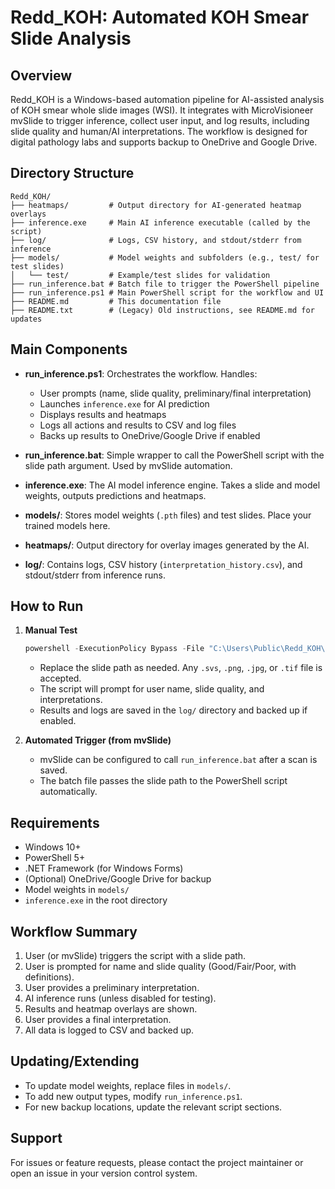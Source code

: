 # Redd_KOH: Automated KOH Smear Slide Analysis

## Overview
Redd_KOH is a Windows-based automation pipeline for AI-assisted analysis of KOH smear whole slide images (WSI). It integrates with MicroVisioneer mvSlide to trigger inference, collect user input, and log results, including slide quality and human/AI interpretations. The workflow is designed for digital pathology labs and supports backup to OneDrive and Google Drive.

## Directory Structure

```
Redd_KOH/
├── heatmaps/         # Output directory for AI-generated heatmap overlays
├── inference.exe     # Main AI inference executable (called by the script)
├── log/              # Logs, CSV history, and stdout/stderr from inference
├── models/           # Model weights and subfolders (e.g., test/ for test slides)
│   └── test/         # Example/test slides for validation
├── run_inference.bat # Batch file to trigger the PowerShell pipeline
├── run_inference.ps1 # Main PowerShell script for the workflow and UI
├── README.md         # This documentation file
├── README.txt        # (Legacy) Old instructions, see README.md for updates
```

## Main Components

- **run_inference.ps1**: Orchestrates the workflow. Handles:
  - User prompts (name, slide quality, preliminary/final interpretation)
  - Launches `inference.exe` for AI prediction
  - Displays results and heatmaps
  - Logs all actions and results to CSV and log files
  - Backs up results to OneDrive/Google Drive if enabled

- **run_inference.bat**: Simple wrapper to call the PowerShell script with the slide path argument. Used by mvSlide automation.

- **inference.exe**: The AI model inference engine. Takes a slide and model weights, outputs predictions and heatmaps.

- **models/**: Stores model weights (`.pth` files) and test slides. Place your trained models here.

- **heatmaps/**: Output directory for overlay images generated by the AI.

- **log/**: Contains logs, CSV history (`interpretation_history.csv`), and stdout/stderr from inference runs.

## How to Run

1. **Manual Test**
   ```powershell
   powershell -ExecutionPolicy Bypass -File "C:\Users\Public\Redd_KOH\run_inference.ps1" -SlidePath "C:\Users\Public\Redd_KOH\models\test\M0002_KOH_40X_2.svs"
   ```
   - Replace the slide path as needed. Any `.svs`, `.png`, `.jpg`, or `.tif` file is accepted.
   - The script will prompt for user name, slide quality, and interpretations.
   - Results and logs are saved in the `log/` directory and backed up if enabled.

2. **Automated Trigger (from mvSlide)**
   - mvSlide can be configured to call `run_inference.bat` after a scan is saved.
   - The batch file passes the slide path to the PowerShell script automatically.

## Requirements
- Windows 10+
- PowerShell 5+
- .NET Framework (for Windows Forms)
- (Optional) OneDrive/Google Drive for backup
- Model weights in `models/`
- `inference.exe` in the root directory

## Workflow Summary
1. User (or mvSlide) triggers the script with a slide path.
2. User is prompted for name and slide quality (Good/Fair/Poor, with definitions).
3. User provides a preliminary interpretation.
4. AI inference runs (unless disabled for testing).
5. Results and heatmap overlays are shown.
6. User provides a final interpretation.
7. All data is logged to CSV and backed up.

## Updating/Extending
- To update model weights, replace files in `models/`.
- To add new output types, modify `run_inference.ps1`.
- For new backup locations, update the relevant script sections.

## Support
For issues or feature requests, please contact the project maintainer or open an issue in your version control system. 